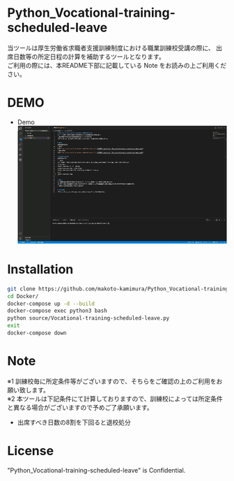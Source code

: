 # Python_Vocational-training-scheduled-leave
当ツールは厚生労働省求職者支援訓練制度における職業訓練校受講の際に、
出席日数等の所定日程の計算を補助するツールとなります。  
ご利用の際には、本README下部に記載している Note をお読みの上ご利用ください。

# DEMO
* Demo  
![Python_Vocational-training-scheduled-leave.gif](/README_img/Python_Vocational-training-scheduled-leave.gif)   

# Installation
```bash
git clone https://github.com/makoto-kamimura/Python_Vocational-training-scheduled-leave.git
cd Docker/
docker-compose up -d --build
docker-compose exec python3 bash
python source/Vocational-training-scheduled-leave.py
exit
docker-compose down
```

# Note
※1 訓練校毎に所定条件等がございますので、そちらをご確認の上のご利用をお願い致します。  
※2 本ツールは下記条件にて計算しておりますので、訓練校によっては所定条件と異なる場合がございますので予めご了承願います。  
* 出席すべき日数の8割を下回ると退校処分

# License
"Python_Vocational-training-scheduled-leave" is Confidential.